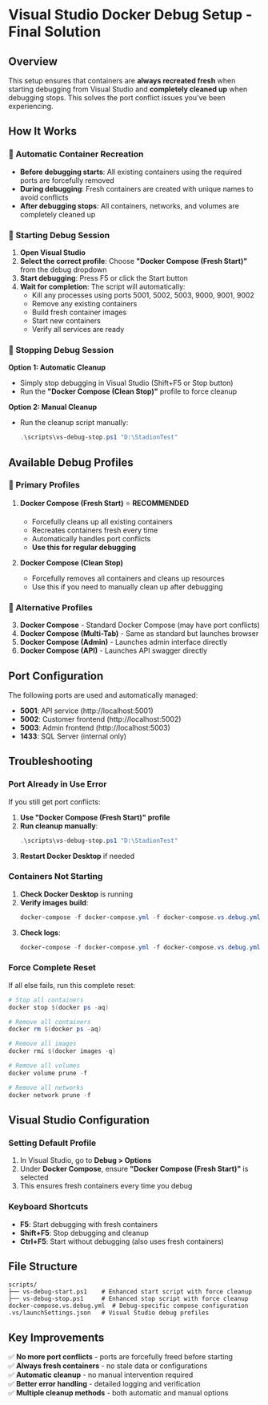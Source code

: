 # Visual Studio Docker Debug Setup - Final Solution

## Overview
This setup ensures that containers are **always recreated fresh** when starting debugging from Visual Studio and **completely cleaned up** when debugging stops. This solves the port conflict issues you've been experiencing.

## How It Works

### 🔧 Automatic Container Recreation
- **Before debugging starts**: All existing containers using the required ports are forcefully removed
- **During debugging**: Fresh containers are created with unique names to avoid conflicts
- **After debugging stops**: All containers, networks, and volumes are completely cleaned up

### 🚀 Starting Debug Session

1. **Open Visual Studio**
2. **Select the correct profile**: Choose **"Docker Compose (Fresh Start)"** from the debug dropdown
3. **Start debugging**: Press F5 or click the Start button
4. **Wait for completion**: The script will automatically:
   - Kill any processes using ports 5001, 5002, 5003, 9000, 9001, 9002
   - Remove any existing containers
   - Build fresh container images
   - Start new containers
   - Verify all services are ready

### 🛑 Stopping Debug Session

**Option 1: Automatic Cleanup**
- Simply stop debugging in Visual Studio (Shift+F5 or Stop button)
- Run the **"Docker Compose (Clean Stop)"** profile to force cleanup

**Option 2: Manual Cleanup**
- Run the cleanup script manually:
  ```powershell
  .\scripts\vs-debug-stop.ps1 "D:\StadionTest"
  ```

## Available Debug Profiles

### 🎯 Primary Profiles
1. **Docker Compose (Fresh Start)** ⭐ **RECOMMENDED**
   - Forcefully cleans up all existing containers
   - Recreates containers fresh every time
   - Automatically handles port conflicts
   - **Use this for regular debugging**

2. **Docker Compose (Clean Stop)**
   - Forcefully removes all containers and cleans up resources
   - Use this if you need to manually clean up after debugging

### 🔄 Alternative Profiles
3. **Docker Compose** - Standard Docker Compose (may have port conflicts)
4. **Docker Compose (Multi-Tab)** - Same as standard but launches browser
5. **Docker Compose (Admin)** - Launches admin interface directly
6. **Docker Compose (API)** - Launches API swagger directly

## Port Configuration
The following ports are used and automatically managed:
- **5001**: API service (http://localhost:5001)
- **5002**: Customer frontend (http://localhost:5002)
- **5003**: Admin frontend (http://localhost:5003)
- **1433**: SQL Server (internal only)

## Troubleshooting

### Port Already in Use Error
If you still get port conflicts:
1. **Use "Docker Compose (Fresh Start)" profile**
2. **Run cleanup manually**:
   ```powershell
   .\scripts\vs-debug-stop.ps1 "D:\StadionTest"
   ```
3. **Restart Docker Desktop** if needed

### Containers Not Starting
1. **Check Docker Desktop** is running
2. **Verify images build**:
   ```powershell
   docker-compose -f docker-compose.yml -f docker-compose.vs.debug.yml build
   ```
3. **Check logs**:
   ```powershell
   docker-compose -f docker-compose.yml -f docker-compose.vs.debug.yml logs
   ```

### Force Complete Reset
If all else fails, run this complete reset:
```powershell
# Stop all containers
docker stop $(docker ps -aq)

# Remove all containers
docker rm $(docker ps -aq)

# Remove all images
docker rmi $(docker images -q)

# Remove all volumes
docker volume prune -f

# Remove all networks
docker network prune -f
```

## Visual Studio Configuration

### Setting Default Profile
1. In Visual Studio, go to **Debug > Options**
2. Under **Docker Compose**, ensure **"Docker Compose (Fresh Start)"** is selected
3. This ensures fresh containers every time you debug

### Keyboard Shortcuts
- **F5**: Start debugging with fresh containers
- **Shift+F5**: Stop debugging and cleanup
- **Ctrl+F5**: Start without debugging (also uses fresh containers)

## File Structure
```
scripts/
├── vs-debug-start.ps1    # Enhanced start script with force cleanup
├── vs-debug-stop.ps1     # Enhanced stop script with force cleanup
docker-compose.vs.debug.yml  # Debug-specific compose configuration
.vs/launchSettings.json   # Visual Studio debug profiles
```

## Key Improvements
✅ **No more port conflicts** - ports are forcefully freed before starting  
✅ **Always fresh containers** - no stale data or configurations  
✅ **Automatic cleanup** - no manual intervention required  
✅ **Better error handling** - detailed logging and verification  
✅ **Multiple cleanup methods** - both automatic and manual options
